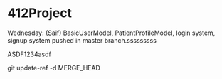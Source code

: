 # 412Project

Wednesday: (Saif) BasicUserModel, PatientProfileModel, login system, signup system pushed in master branch.sssssssss

ASDF1234asdf

git update-ref -d MERGE_HEAD